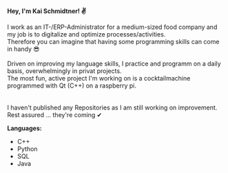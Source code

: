 <b>Hey, I'm Kai Schmidtner! ✌ </b>

I work as an IT-/ERP-Administrator for a medium-sized food company and my job is to digitalize and optimize processes/activities. <br>
Therefore you can imagine that having some programming skills can come in handy 😎<br>
<br>
Driven on improving my language skills, I practice and programm on a daily basis, overwhelmingly in privat projects.<br>
The most fun, active project I'm working on is a cocktailmachine programmed with Qt (C++) on a raspberry pi.<br>
<br>
<br>
I haven't published any Repositories as I am still working on improvement.<br>
Rest assured ... they're coming ✔
<br>

<b>Languages:</b> <br>
- C++
- Python
- SQL
- Java
<br>




<!---
KaiSchmidtner/KaiSchmidtner is a ✨ special ✨ repository because its `README.md` (this file) appears on your GitHub profile.
You can click the Preview link to take a look at your changes.
--->
